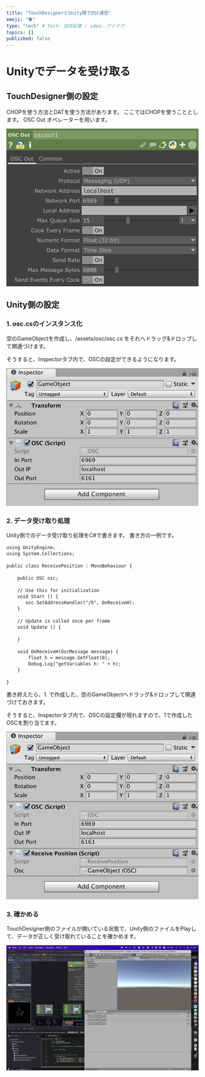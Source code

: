 ```yaml
---
title: "TouchDesignerとUnity間でOSC通信"
emoji: "🐕"
type: "tech" # tech: 技術記事 / idea: アイデア
topics: []
published: false
---
```



# Unityでデータを受け取る

## TouchDesigner側の設定

CHOPを使う方法とDATを使う方法があります。
ここではCHOPを使うこととします。
OSC Out オペレーターを用います。

![](/images/unity_osc_03.png)




## Unity側の設定

### 1. osc.csのインスタンス化

空のGameObjectを作成し、/assets/osc/osc.cs をそれへドラッグ&ドロップして関連づけます。

そうすると、Inspectorタブ内で、OSCの設定ができるようになります。

![](/images/unity_osc_01.png)

### 2. データ受け取り処理

Unity側でのデータ受け取り処理をC#で書きます。
書き方の一例です。

```
using UnityEngine;
using System.Collections;

public class ReceivePosition : MonoBehaviour {
    
   	public OSC osc;

	// Use this for initialization
	void Start () {
       osc.SetAddressHandler("/h", OnReceiveH);
    }
	
	// Update is called once per frame
	void Update () {
	
	}

    void OnReceiveH(OscMessage message) {
        float h = message.GetFloat(0);
        Debug.Log("getVariables h: " + h);
    }

}
```

書き終えたら、1. で作成した、空のGameObjectへドラッグ&ドロップして関連づけておきます。

そうすると、Inspectorタブ内で、OSCの設定欄が現れますので、1で作成したOSCを割り当てます。

![](/images/unity_osc_02.png)


### 3. 確かめる

TouchDesigner側のファイルが開いている状態で、Unity側のファイルをPlayして、データが正しく受け取れていることを確かめます。

![](/images/unity_osc_04.png)